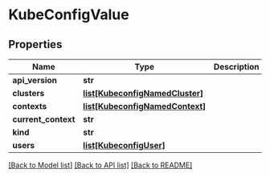 # KubeConfigValue

## Properties
Name | Type | Description | Notes
------------ | ------------- | ------------- | -------------
**api_version** | **str** |  | [optional] 
**clusters** | [**list[KubeconfigNamedCluster]**](KubeconfigNamedCluster.md) |  | [optional] 
**contexts** | [**list[KubeconfigNamedContext]**](KubeconfigNamedContext.md) |  | [optional] 
**current_context** | **str** |  | [optional] 
**kind** | **str** |  | [optional] 
**users** | [**list[KubeconfigUser]**](KubeconfigUser.md) |  | [optional] 

[[Back to Model list]](../README.md#documentation-for-models) [[Back to API list]](../README.md#documentation-for-api-endpoints) [[Back to README]](../README.md)


